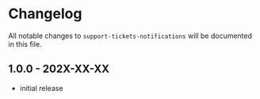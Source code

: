 # Changelog

All notable changes to `support-tickets-notifications` will be documented in this file.

## 1.0.0 - 202X-XX-XX

- initial release
